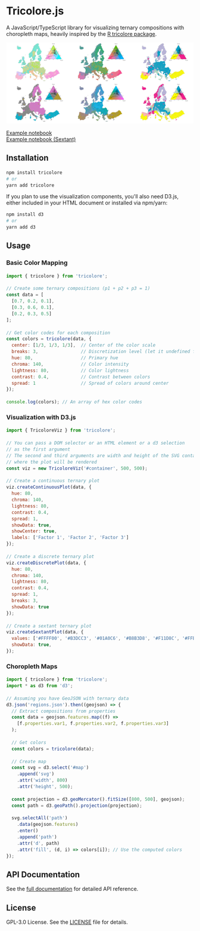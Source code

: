 # Tricolore.js

A JavaScript/TypeScript library for visualizing ternary compositions with choropleth maps,
heavily inspired by the [R tricolore package](https://github.com/jschoeley/tricolore/).

![Example of maps made with tricolore library](./misc/tricolore-maps.png)

[Example notebook](https://observablehq.com/@mthh/choropleth-maps-based-on-ternary-composition)  
[Example notebook (Sextant)](https://observablehq.com/@mthh/choropleth-maps-based-on-ternary-compositions-sext)

## Installation

```bash
npm install tricolore
# or
yarn add tricolore
```

If you plan to use the visualization components, you'll also need D3.js, either included in your HTML
document or installed via npm/yarn:

```bash
npm install d3
# or
yarn add d3
```

## Usage

### Basic Color Mapping

```javascript
import { tricolore } from 'tricolore';

// Create some ternary compositions (p1 + p2 + p3 = 1)
const data = [
  [0.7, 0.2, 0.1],
  [0.3, 0.6, 0.1],
  [0.2, 0.3, 0.5]
];

// Get color codes for each composition
const colors = tricolore(data, {
  center: [1/3, 1/3, 1/3],  // Center of the color scale
  breaks: 3,                // Discretization level (let it undefined for continuous)
  hue: 80,                  // Primary hue
  chroma: 140,              // Color intensity
  lightness: 80,            // Color lightness
  contrast: 0.4,            // Contrast between colors
  spread: 1                 // Spread of colors around center
});

console.log(colors); // An array of hex color codes
```

### Visualization with D3.js

```javascript
import { TricoloreViz } from 'tricolore';

// You can pass a DOM selector or an HTML element or a d3 selection
// as the first argument
// The second and third arguments are width and height of the SVG container
// where the plot will be rendered
const viz = new TricoloreViz('#container', 500, 500);

// Create a continuous ternary plot
viz.createContinuousPlot(data, {
  hue: 80,
  chroma: 140,
  lightness: 80,
  contrast: 0.4,
  spread: 1,
  showData: true,
  showCenter: true,
  labels: ['Factor 1', 'Factor 2', 'Factor 3']
});

// Create a discrete ternary plot
viz.createDiscretePlot(data, {
  hue: 80,
  chroma: 140,
  lightness: 80,
  contrast: 0.4,
  spread: 1,
  breaks: 3,
  showData: true
});

// Create a sextant ternary plot
viz.createSextantPlot(data, {
  values: ['#FFFF00', '#B3DCC3', '#01A0C6', '#B8B3D8', '#F11D8C', '#FFB3B3'],
  showData: true,
});
```

### Choropleth Maps

```javascript
import { tricolore } from 'tricolore';
import * as d3 from 'd3';

// Assuming you have GeoJSON with ternary data
d3.json('regions.json').then((geojson) => {
  // Extract compositions from properties
  const data = geojson.features.map((f) =>
    [f.properties.var1, f.properties.var2, f.properties.var3]
  );

  // Get colors
  const colors = tricolore(data);

  // Create map
  const svg = d3.select('#map')
    .append('svg')
    .attr('width', 800)
    .attr('height', 500);

  const projection = d3.geoMercator().fitSize([800, 500], geojson);
  const path = d3.geoPath().projection(projection);

  svg.selectAll('path')
    .data(geojson.features)
    .enter()
    .append('path')
    .attr('d', path)
    .attr('fill', (d, i) => colors[i]); // Use the computed colors
});
```

## API Documentation

See the [full documentation](https://mthh.github.io/tricolore.js/) for detailed API reference.

## License

GPL-3.0 License. See the [LICENSE](LICENSE) file for details.
